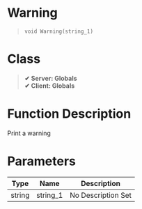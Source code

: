 # Warning
> `void Warning(string_1)`
# Class
> __✔ Server: Globals__  
> __✔ Client: Globals__  
# Function Description
Print a warning
# Parameters
Type|Name|Description
--|--|--
string|string_1|No Description Set
